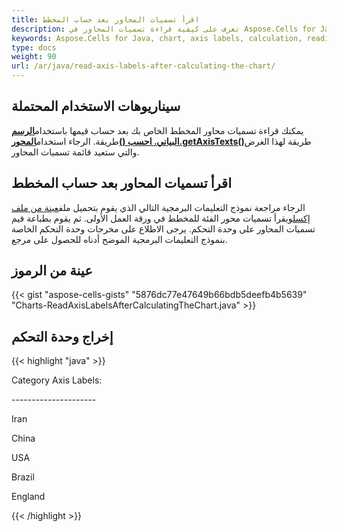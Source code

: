 ```yaml
---
title: اقرأ تسميات المحاور بعد حساب المخطط
description: تعرف على كيفية قراءة تسميات المحاور في Aspose.Cells for Java بعد حساب الرسم البياني. سيوضح لك دليلنا كيفية الوصول إلى تسميات المحاور واستردادها، بما في ذلك تنسيقها وموضعها.
keywords: Aspose.Cells for Java, chart, axis labels, calculation, reading, accessing, retrieving, formatting, positioning.
type: docs
weight: 90
url: /ar/java/read-axis-labels-after-calculating-the-chart/
---
```

##  **سيناريوهات الاستخدام المحتملة**

يمكنك قراءة تسميات محاور المخطط الخاص بك بعد حساب قيمها باستخدام[**الرسم البياني. احسب ()**](https://reference.aspose.com/cells/java/com.aspose.cells/chart/#calculate--)طريقة. الرجاء استخدام[**المحور.getAxisTexts()**](https://reference.aspose.com/cells/java/com.aspose.cells/axis/#getAxisTexts--)طريقة لهذا الغرض والتي ستعيد قائمة تسميات المحاور.

##  **اقرأ تسميات المحاور بعد حساب المخطط**

الرجاء مراجعة نموذج التعليمات البرمجية التالي الذي يقوم بتحميل ملف[عينة من ملف إكسل](64716829.xlsx)ويقرأ تسميات محور الفئة للمخطط في ورقة العمل الأولى. ثم يقوم بطباعة قيم تسميات المحاور على وحدة التحكم. يرجى الاطلاع على مخرجات وحدة التحكم الخاصة بنموذج التعليمات البرمجية الموضح أدناه للحصول على مرجع.

##  **عينة من الرموز**

{{< gist "aspose-cells-gists" "5876dc77e47649b66bdb5deefb4b5639" "Charts-ReadAxisLabelsAfterCalculatingTheChart.java" >}}

##  **إخراج وحدة التحكم**

{{< highlight "java" >}}

 Category Axis Labels:

\---------------------

Iran

China

USA

Brazil

England

{{< /highlight >}}
